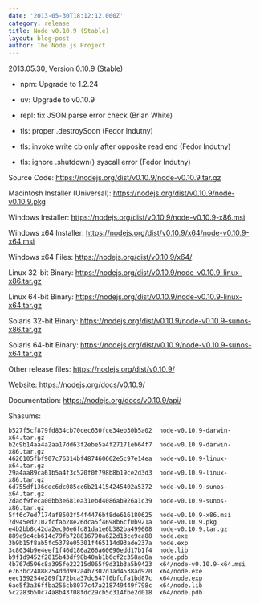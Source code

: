 ```yaml
---
date: '2013-05-30T18:12:12.000Z'
category: release
title: Node v0.10.9 (Stable)
layout: blog-post
author: The Node.js Project
---
```


2013.05.30, Version 0.10.9 (Stable)

- npm: Upgrade to 1.2.24

- uv: Upgrade to v0.10.9

- repl: fix JSON.parse error check (Brian White)

- tls: proper .destroySoon (Fedor Indutny)

- tls: invoke write cb only after opposite read end (Fedor Indutny)

- tls: ignore .shutdown() syscall error (Fedor Indutny)

Source Code: https://nodejs.org/dist/v0.10.9/node-v0.10.9.tar.gz

Macintosh Installer (Universal): https://nodejs.org/dist/v0.10.9/node-v0.10.9.pkg

Windows Installer: https://nodejs.org/dist/v0.10.9/node-v0.10.9-x86.msi

Windows x64 Installer: https://nodejs.org/dist/v0.10.9/x64/node-v0.10.9-x64.msi

Windows x64 Files: https://nodejs.org/dist/v0.10.9/x64/

Linux 32-bit Binary: https://nodejs.org/dist/v0.10.9/node-v0.10.9-linux-x86.tar.gz

Linux 64-bit Binary: https://nodejs.org/dist/v0.10.9/node-v0.10.9-linux-x64.tar.gz

Solaris 32-bit Binary: https://nodejs.org/dist/v0.10.9/node-v0.10.9-sunos-x86.tar.gz

Solaris 64-bit Binary: https://nodejs.org/dist/v0.10.9/node-v0.10.9-sunos-x64.tar.gz

Other release files: https://nodejs.org/dist/v0.10.9/

Website: https://nodejs.org/docs/v0.10.9/

Documentation: https://nodejs.org/docs/v0.10.9/api/

Shasums:

```
b527f5cf879fd834cb70cec630fce34eb30b5a02  node-v0.10.9-darwin-x64.tar.gz
b2c9b14aa4a2aa17dd63f2ebe5a4f27171eb64f7  node-v0.10.9-darwin-x86.tar.gz
4626105fbf907c76314bf487460662e5c97e14ea  node-v0.10.9-linux-x64.tar.gz
29a4aa89ca61b5a4f3c520f0f798b8b19ce2d3d3  node-v0.10.9-linux-x86.tar.gz
6d755df136dec6dc085cc6b214154245402a5372  node-v0.10.9-sunos-x64.tar.gz
2dadf9feca00bb3e681ea31ebd4086ab926a1c39  node-v0.10.9-sunos-x86.tar.gz
5ff6c7ed7174af8502f54f4476bf8de616180625  node-v0.10.9-x86.msi
7d945ed2102fcfab28e26dca5f4698b6cf0b921a  node-v0.10.9.pkg
e4b2bb8c42da2ec90e6fd81da1e6b382ba499608  node-v0.10.9.tar.gz
889e9c4cb614c79fb728816790a622d13ce9ca88  node.exe
3b9b15f8ab5fc5378e05301f465114d93ade237a  node.exp
3c8034b9e4eef1f46d186a266a60690edd17b1f4  node.lib
b9f1d9452f2815b43df98b40ab1b6cf2c358ad8a  node.pdb
4b767d596c8a395fe22215d065f9d31b3a5b9423  x64/node-v0.10.9-x64.msi
e763bc24888254ddd992a4b7302d1ad4538ad920  x64/node.exe
eec159254e209f172bca37dc547f0bfcfa1bd87c  x64/node.exp
6ae5f3a36ffba256cb8077c47a218749449f798c  x64/node.lib
5c2283b50c74a8b43708fdc29cb5c314fbe2d018  x64/node.pdb
```
